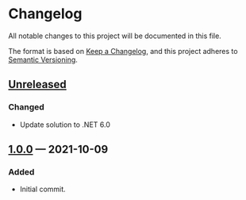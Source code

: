 # Changelog

All notable changes to this project will be documented in this file.

The format is based on [Keep a Changelog](https://keepachangelog.com/en/1.0.0/),
and this project adheres to [Semantic Versioning](https://semver.org/spec/v2.0.0.html).

## [Unreleased](https://github.com/poveden/ChromaWrapper/compare/v1.0.0...HEAD)

### Changed

- Update solution to .NET 6.0

## [1.0.0](https://github.com/poveden/ChromaWrapper/releases/tag/v1.0.0) — 2021-10-09

### Added

- Initial commit.
